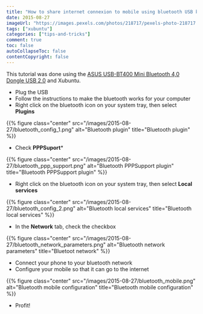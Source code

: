 ```yaml
---
title: "How to share internet connexion to mobile using bluetooth USB key"
date: 2015-08-27
imageUrl: "https://images.pexels.com/photos/218717/pexels-photo-218717.jpeg?w=1260&h=750&auto=compress&cs=tinysrgb"
tags: ["xubuntu"]
categories: ["tips-and-tricks"]
comment: true
toc: false
autoCollapseToc: false
contentCopyright: false
---
```


This tutorial was done using the [ASUS USB-BT400 Mini Bluetooth 4,0 Dongle USB 2,0](http://www.amazon.fr/gp/product/B00CM83SC0)
and Xubuntu.

<!--more-->

* Plug the USB
* Follow the instructions to make the bluetooth works for your computer
* Right click on the bluetooth icon on your system tray, then select **Plugins**

{{% figure class="center" src="/images/2015-08-27/bluetooth_config_1.png" alt="Bluetooth plugin" title="Bluetooth plugin" %}}

* Check **PPPSuport***

{{% figure class="center" src="/images/2015-08-27/bluetooth_ppp_support.png" alt="Bluetooth PPPSupport plugin" title="Bluetooth PPPSupport plugin" %}}

* Right click on the bluetooth icon on your system tray, then select **Local services**

{{% figure class="center" src="/images/2015-08-27/bluetooth_config_2.png" alt="Bluetooth local services" title="Bluetooth local services" %}}

* In the **Network** tab, check the checkbox

{{% figure class="center" src="/images/2015-08-27/bluetooth_network_parameters.png" alt="Bluetooth network parameters" title="Bluetoot network" %}}

* Connect your phone to your bluetooth network
* Configure your mobile so that it can go to the internet

{{% figure class="center" src="/images/2015-08-27/bluetooth_mobile.png" alt="Bluetooth mobile configuration" title="Bluetooth mobile configuration" %}}

* Profit!
